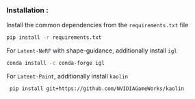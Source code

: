 ### Installation :
Install the common dependencies from the `requirements.txt` file
```bash
pip install -r requirements.txt
```

For `Latent-NeRF` with shape-guidance, additionally install `igl`
```bash
conda install -c conda-forge igl
```

For `Latent-Paint`, additionally install `kaolin`
```bash
 pip install git+https://github.com/NVIDIAGameWorks/kaolin
```
